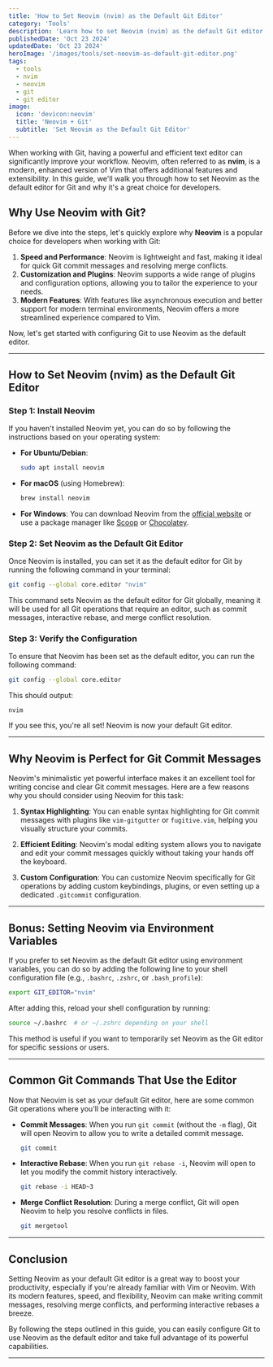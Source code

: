 ```yaml
---
title: 'How to Set Neovim (nvim) as the Default Git Editor'
category: 'Tools'
description: 'Learn how to set Neovim (nvim) as the default Git editor to streamline your Git workflow.'
publishedDate: 'Oct 23 2024'
updatedDate: 'Oct 23 2024'
heroImage: '/images/tools/set-neovim-as-default-git-editor.png'
tags:
  - tools
  - nvim
  - neovim
  - git
  - git editor
image:
  icon: 'devicon:neovim'
  title: 'Neovim + Git'
  subtitle: 'Set Neovim as the Default Git Editor'
---
```


When working with Git, having a powerful and efficient text editor can significantly improve your workflow. Neovim, often referred to as **nvim**, is a modern, enhanced version of Vim that offers additional features and extensibility. In this guide, we'll walk you through how to set Neovim as the default editor for Git and why it's a great choice for developers.

## Why Use Neovim with Git?

Before we dive into the steps, let's quickly explore why **Neovim** is a popular choice for developers when working with Git:

1. **Speed and Performance**: Neovim is lightweight and fast, making it ideal for quick Git commit messages and resolving merge conflicts.
2. **Customization and Plugins**: Neovim supports a wide range of plugins and configuration options, allowing you to tailor the experience to your needs.
3. **Modern Features**: With features like asynchronous execution and better support for modern terminal environments, Neovim offers a more streamlined experience compared to Vim.

Now, let's get started with configuring Git to use Neovim as the default editor.

---

## How to Set Neovim (nvim) as the Default Git Editor

### Step 1: Install Neovim

If you haven't installed Neovim yet, you can do so by following the instructions based on your operating system:

- **For Ubuntu/Debian**:

  ```bash
  sudo apt install neovim
  ```

- **For macOS** (using Homebrew):

  ```bash
  brew install neovim
  ```

- **For Windows**: You can download Neovim from the [official website](https://neovim.io/) or use a package manager like [Scoop](https://scoop.sh/) or [Chocolatey](https://chocolatey.org/).

### Step 2: Set Neovim as the Default Git Editor

Once Neovim is installed, you can set it as the default editor for Git by running the following command in your terminal:

```bash
git config --global core.editor "nvim"
```

This command sets Neovim as the default editor for Git globally, meaning it will be used for all Git operations that require an editor, such as commit messages, interactive rebase, and merge conflict resolution.

### Step 3: Verify the Configuration

To ensure that Neovim has been set as the default editor, you can run the following command:

```bash
git config --global core.editor
```

This should output:

```
nvim
```

If you see this, you're all set! Neovim is now your default Git editor.

---

## Why Neovim is Perfect for Git Commit Messages

Neovim's minimalistic yet powerful interface makes it an excellent tool for writing concise and clear Git commit messages. Here are a few reasons why you should consider using Neovim for this task:

1. **Syntax Highlighting**: You can enable syntax highlighting for Git commit messages with plugins like `vim-gitgutter` or `fugitive.vim`, helping you visually structure your commits.

2. **Efficient Editing**: Neovim's modal editing system allows you to navigate and edit your commit messages quickly without taking your hands off the keyboard.

3. **Custom Configuration**: You can customize Neovim specifically for Git operations by adding custom keybindings, plugins, or even setting up a dedicated `.gitcommit` configuration.

---

## Bonus: Setting Neovim via Environment Variables

If you prefer to set Neovim as the default Git editor using environment variables, you can do so by adding the following line to your shell configuration file (e.g., `.bashrc`, `.zshrc`, or `.bash_profile`):

```bash
export GIT_EDITOR="nvim"
```

After adding this, reload your shell configuration by running:

```bash
source ~/.bashrc  # or ~/.zshrc depending on your shell
```

This method is useful if you want to temporarily set Neovim as the Git editor for specific sessions or users.

---

## Common Git Commands That Use the Editor

Now that Neovim is set as your default Git editor, here are some common Git operations where you'll be interacting with it:

- **Commit Messages**: When you run `git commit` (without the `-m` flag), Git will open Neovim to allow you to write a detailed commit message.

  ```bash
  git commit
  ```

- **Interactive Rebase**: When you run `git rebase -i`, Neovim will open to let you modify the commit history interactively.

  ```bash
  git rebase -i HEAD~3
  ```

- **Merge Conflict Resolution**: During a merge conflict, Git will open Neovim to help you resolve conflicts in files.

  ```bash
  git mergetool
  ```

---

## Conclusion

Setting Neovim as your default Git editor is a great way to boost your productivity, especially if you're already familiar with Vim or Neovim. With its modern features, speed, and flexibility, Neovim can make writing commit messages, resolving merge conflicts, and performing interactive rebases a breeze.

By following the steps outlined in this guide, you can easily configure Git to use Neovim as the default editor and take full advantage of its powerful capabilities.

---
